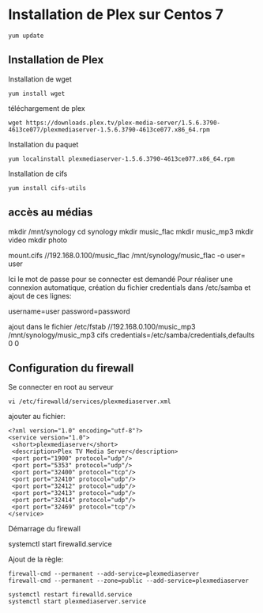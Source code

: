 # Installation de Plex sur Centos 7

    yum update

## Installation de Plex
Installation de wget

    yum install wget

téléchargement de plex

    wget https://downloads.plex.tv/plex-media-server/1.5.6.3790-4613ce077/plexmediaserver-1.5.6.3790-4613ce077.x86_64.rpm

Installation du paquet

    yum localinstall plexmediaserver-1.5.6.3790-4613ce077.x86_64.rpm

Installation de cifs

    yum install cifs-utils
## accès au médias

mkdir /mnt/synology
cd synology
mkdir music_flac
mkdir music_mp3
mkdir video
mkdir photo

mount.cifs //192.168.0.100/music_flac /mnt/synology/music_flac -o user= user

Ici le mot de passe pour se connecter est demandé
Pour réaliser une connexion automatique, création du fichier credentials dans /etc/samba
et ajout de ces lignes:

username=user
password=password

ajout dans le fichier /etc/fstab
//192.168.0.100/music_mp3 /mnt/synology/music_mp3 cifs credentials=/etc/samba/credentials,defaults  0 0



## Configuration du firewall

Se connecter en root au serveur

    vi /etc/firewalld/services/plexmediaserver.xml

ajouter au fichier:

    <?xml version="1.0" encoding="utf-8"?>
    <service version="1.0">
     <short>plexmediaserver</short>
     <description>Plex TV Media Server</description>
     <port port="1900" protocol="udp"/>
     <port port="5353" protocol="udp"/>
     <port port="32400" protocol="tcp"/>
     <port port="32410" protocol="udp"/>
     <port port="32412" protocol="udp"/>
     <port port="32413" protocol="udp"/>
     <port port="32414" protocol="udp"/>
     <port port="32469" protocol="tcp"/>
    </service>

Démarrage du firewall

   systemctl start firewalld.service

Ajout de la règle:

    firewall-cmd --permanent --add-service=plexmediaserver
    firewall-cmd --permanent --zone=public --add-service=plexmediaserver

    systemctl restart firewalld.service
    systemctl start plexmediaserver.service
